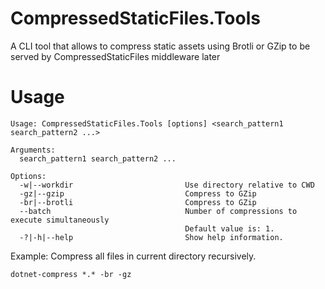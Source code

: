 # CompressedStaticFiles.Tools
A CLI tool that allows to compress static assets using Brotli or GZip to be served by CompressedStaticFiles middleware later

# Usage

```
Usage: CompressedStaticFiles.Tools [options] <search_pattern1 search_pattern2 ...>

Arguments:
  search_pattern1 search_pattern2 ...

Options:
  -w|--workdir                         Use directory relative to CWD
  -gz|--gzip                           Compress to GZip
  -br|--brotli                         Compress to GZip
  --batch                              Number of compressions to execute simultaneously
                                       Default value is: 1.
  -?|-h|--help                         Show help information.
```

Example: Compress all files in current directory recursively.
```
dotnet-compress *.* -br -gz
```